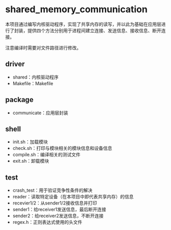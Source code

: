 # shared_memory_communication

本项目通过编写内核驱动程序，实现了共享内存的读写，并以此为基础在应用层进行了封装，提供四个方法分别用于进程间建立连接、发送信息、接收信息、断开连接。

注意编译时需要对文件路径进行修改。



## driver

- shared：内核驱动程序
- Makefile：Makefile



## package

- communicate：应用层封装



## shell

- init.sh：加载模块
- check.sh：打印与模块相关的模块信息和设备信息
- compile.sh：编译相关的测试文件
- exit.sh：卸载模块



## test

- crash_test：用于验证竞争性条件的解决
- reader：读取特定设备（在本项目中即代表共享内存）的信息
- recevier1/2：从sender1/2接收信息并打印
- sender1：给receiver1发送信息，最后断开连接
- sender2：给receiver2发送信息，不断开连接
- regex.h：正则表达式使用的头文件